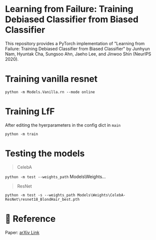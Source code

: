 # Learning from Failure: Training Debiased Classifier from Biased Classifier
This repository provides a PyTorch implementation of "Learning from Failure: Training Debiased Classifier from Biased Classifier" by Junhyun Nam, Hyuntak Cha, Sungsoo Ahn, Jaeho Lee, and Jinwoo Shin (NeurIPS 2020).

# Training vanilla resnet
`python -m Models.Vanilla.rn --mode online `
# Training LfF
After editing the hyerparameters in the config dict in `main`

`python -m train `
# Testing the models
>CelebA

`python -m test --weights_path` Models\Weights\... 

>ResNet

`python -m test -s --weights_path Models\Weights\CelebA-ResNet\resnet18_BlondHair_best.pth`
# 📌 Reference
Paper: [arXiv Link](https://arxiv.org/abs/2007.02561)

